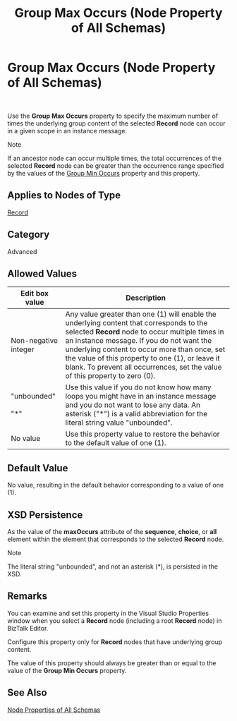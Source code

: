 ﻿---
title: Group Max Occurs (Node Property of All Schemas)
TOCTitle: Group Max Occurs (Node Property of All Schemas)
ms:assetid: 17318b5b-29b9-42d7-88af-b2a742cf3f60
ms:mtpsurl: https://msdn.microsoft.com/en-us/library/Aa558767(v=BTS.80)
ms:contentKeyID: 51526458
ms.date: 08/30/2017
mtps_version: v=BTS.80
---

# Group Max Occurs (Node Property of All Schemas)

 

Use the **Group Max Occurs** property to specify the maximum number of times the underlying group content of the selected **Record** node can occur in a given scope in an instance message.


> [!NOTE]
> <P>If an ancestor node can occur multiple times, the total occurrences of the selected <STRONG>Record</STRONG> node can be greater than the occurrence range specified by the values of the <A href="group-min-occurs-node-property-of-all-schemas.md">Group Min Occurs</A> property and this property.</P>



## Applies to Nodes of Type

[Record](record-node-properties.md)

## Category

Advanced

## Allowed Values

<table>
<thead>
<tr class="header">
<th>Edit box value</th>
<th>Description</th>
</tr>
</thead>
<tbody>
<tr class="odd">
<td>Non-negative integer</td>
<td>Any value greater than one (1) will enable the underlying content that corresponds to the selected <strong>Record</strong> node to occur multiple times in an instance message. If you do not want the underlying content to occur more than once, set the value of this property to one (1), or leave it blank. To prevent all occurrences, set the value of this property to zero (0).</td>
</tr>
<tr class="even">
<td>&quot;unbounded&quot;<br />
<br />
&quot;*&quot;</td>
<td>Use this value if you do not know how many loops you might have in an instance message and you do not want to lose any data. An asterisk (&quot;*&quot;) is a valid abbreviation for the literal string value &quot;unbounded&quot;.</td>
</tr>
<tr class="odd">
<td>No value</td>
<td>Use this property value to restore the behavior to the default value of one (1).</td>
</tr>
</tbody>
</table>


## Default Value

No value, resulting in the default behavior corresponding to a value of one (1).

## XSD Persistence

As the value of the **maxOccurs** attribute of the **sequence**, **choice**, or **all** element within the element that corresponds to the selected **Record** node.


> [!NOTE]
> <P>The literal string "unbounded", and not an asterisk (*), is persisted in the XSD.</P>



## Remarks

You can examine and set this property in the Visual Studio Properties window when you select a **Record** node (including a root **Record** node) in BizTalk Editor.

Configure this property only for **Record** nodes that have underlying group content.

The value of this property should always be greater than or equal to the value of the **Group Min Occurs** property.

## See Also

[Node Properties of All Schemas](node-properties-of-all-schemas.md)

